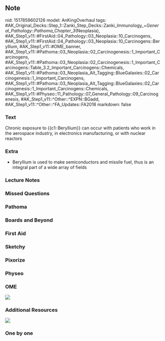 ## Note
nid: 1517859602126
model: AnKingOverhaul
tags: #AK_Original_Decks::Step_1::Zanki_Step_Decks::Zanki_Immunology_+_General_Pathology::Pathoma_Chapter_3_(Neoplasia), #AK_Step1_v11::#FirstAid::04_Pathology::03_Neoplasia::10_Carcinogens, #AK_Step1_v11::#FirstAid::04_Pathology::03_Neoplasia::10_Carcinogens::Beryllium, #AK_Step1_v11::#OME_banner, #AK_Step1_v11::#Pathoma::03_Neoplasia::02_Carcinogenesis::1_Important_Carcinogens, #AK_Step1_v11::#Pathoma::03_Neoplasia::02_Carcinogenesis::1_Important_Carcinogens::Table_3.2_Important_Carcinogens::Chemicals, #AK_Step1_v11::#Pathoma::03_Neoplasia_Alt_Tagging::BlueGalaxies::02_Carcinogenesis::1_Important_Carcinogens, #AK_Step1_v11::#Pathoma::03_Neoplasia_Alt_Tagging::BlueGalaxies::02_Carcinogenesis::1_Important_Carcinogens::Chemicals, #AK_Step1_v11::#Physeo::11_Pathology::07_General_Pathology::09_Carcinogenesis, #AK_Step1_v11::^Other::^EXPN::BGadd, #AK_Step1_v11::^Other::^FA_Updates::FA2018
markdown: false

### Text
Chronic exposure to {{c1::Beryllium}} can occur with patients who work in the aerospace industry, in electronics manufacturing, or with nuclear reactors

### Extra
- Beryllium is used to make semiconductors and missile fuel, thus is an integral part of a wide array of fields

### Lecture Notes


### Missed Questions


### Pathoma


### Boards and Beyond


### First Aid


### Sketchy


### Pixorize


### Physeo


### OME
<div class="ome-widget">
  <a href="https://onlinemeded.org?ref=anki"><img src=
  "_OME_AnkiFlashcards_General_7.png"></a>
</div>

### Additional Resources
<img src="Screen%20Shot%202019-08-26%20at%2010.31.04%20PM.png">

### One by one

